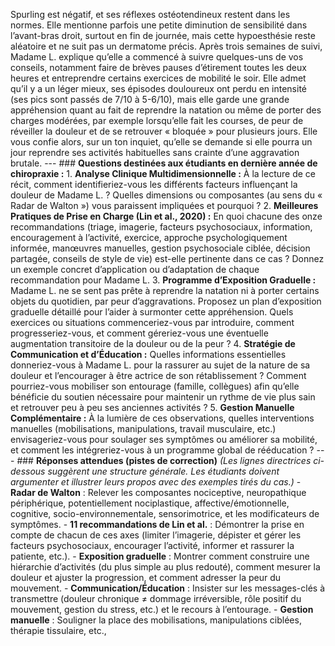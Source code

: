 Spurling est négatif, et ses réflexes ostéotendineux restent dans les normes. Elle mentionne parfois une petite diminution de sensibilité dans l’avant-bras droit, surtout en fin de journée, mais cette hypoesthésie reste aléatoire et ne suit pas un dermatome précis. Après trois semaines de suivi, Madame L. explique qu’elle a commencé à suivre quelques-uns de vos conseils, notamment faire de brèves pauses d’étirement toutes les deux heures et entreprendre certains exercices de mobilité le soir. Elle admet qu’il y a un léger mieux, ses épisodes douloureux ont perdu en intensité (ses pics sont passés de 7/10 à 5-6/10), mais elle garde une grande appréhension quant au fait de reprendre la natation ou même de porter des charges modérées, par exemple lorsqu’elle fait les courses, de peur de réveiller la douleur et de se retrouver « bloquée » pour plusieurs jours. Elle vous confie alors, sur un ton inquiet, qu’elle se demande si elle pourra un jour reprendre ses activités habituelles sans crainte d’une aggravation brutale. --- ### **Questions destinées aux étudiants en dernière année de chiropraxie :** 1. **Analyse Clinique Multidimensionnelle :** À la lecture de ce récit, comment identifieriez-vous les différents facteurs influençant la douleur de Madame L. ? Quelles dimensions ou composantes (au sens du « Radar de Walton ») vous paraissent impliquées et pourquoi ? 2. **Meilleures Pratiques de Prise en Charge (Lin et al., 2020) :** En quoi chacune des onze recommandations (triage, imagerie, facteurs psychosociaux, information, encouragement à l’activité, exercice, approche psychologiquement informée, manœuvres manuelles, gestion psychosociale ciblée, décision partagée, conseils de style de vie) est-elle pertinente dans ce cas ? Donnez un exemple concret d’application ou d’adaptation de chaque recommandation pour Madame L. 3. **Programme d’Exposition Graduelle :** Madame L. ne se sent pas prête à reprendre la natation ni à porter certains objets du quotidien, par peur d’aggravations. Proposez un plan d’exposition graduelle détaillé pour l’aider à surmonter cette appréhension. Quels exercices ou situations commenceriez-vous par introduire, comment progresseriez-vous, et comment géreriez-vous une éventuelle augmentation transitoire de la douleur ou de la peur ? 4. **Stratégie de Communication et d’Éducation :** Quelles informations essentielles donneriez-vous à Madame L. pour la rassurer au sujet de la nature de sa douleur et l’encourager à être actrice de son rétablissement ? Comment pourriez-vous mobiliser son entourage (famille, collègues) afin qu’elle bénéficie du soutien nécessaire pour maintenir un rythme de vie plus sain et retrouver peu à peu ses anciennes activités ? 5. **Gestion Manuelle Complémentaire :** À la lumière de ces observations, quelles interventions manuelles (mobilisations, manipulations, travail musculaire, etc.) envisageriez-vous pour soulager ses symptômes ou améliorer sa mobilité, et comment les intégreriez-vous à un programme global de rééducation ? --- ### **Réponses attendues (pistes de correction)** *(Les lignes directrices ci-dessous suggèrent une structure générale. Les étudiants doivent argumenter et illustrer leurs propos avec des exemples tirés du cas.)* - **Radar de Walton** : Relever les composantes nociceptive, neuropathique périphérique, potentiellement nociplastique, affective/émotionnelle, cognitive, socio-environnementale, sensorimotrice, et les modificateurs de symptômes. - **11 recommandations de Lin et al.** : Démontrer la prise en compte de chacun de ces axes (limiter l’imagerie, dépister et gérer les facteurs psychosociaux, encourager l’activité, informer et rassurer la patiente, etc.). - **Exposition graduelle** : Montrer comment construire une hiérarchie d’activités (du plus simple au plus redouté), comment mesurer la douleur et ajuster la progression, et comment adresser la peur du mouvement. - **Communication/Éducation** : Insister sur les messages-clés à transmettre (douleur chronique ≠ dommage irréversible, rôle positif du mouvement, gestion du stress, etc.) et le recours à l’entourage. - **Gestion manuelle** : Souligner la place des mobilisations, manipulations ciblées, thérapie tissulaire, etc.,